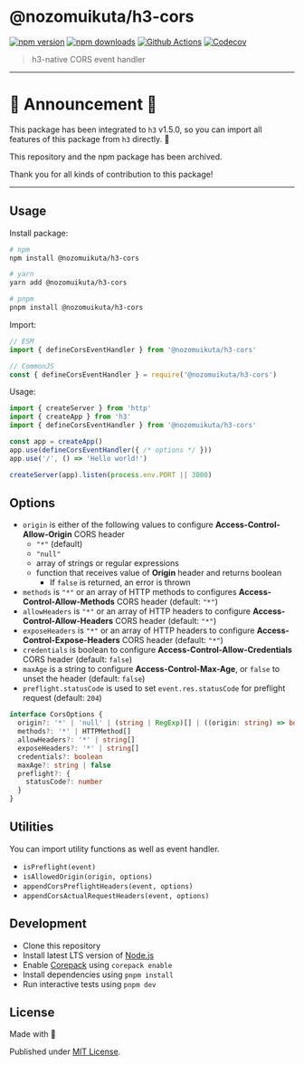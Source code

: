 # @nozomuikuta/h3-cors

[![npm version][npm-version-src]][npm-version-href]
[![npm downloads][npm-downloads-src]][npm-downloads-href]
[![Github Actions][github-actions-src]][github-actions-href]
[![Codecov][codecov-src]][codecov-href]

> h3-native CORS event handler

---

# 🔔 Announcement 🔔

This package has been integrated to `h3` v1.5.0, so you can import all features of this package from `h3` directly. 🎉

This repository and the npm package has been archived.

Thank you for all kinds of contribution to this package!

---

## Usage

Install package:

```sh
# npm
npm install @nozomuikuta/h3-cors

# yarn
yarn add @nozomuikuta/h3-cors

# pnpm
pnpm install @nozomuikuta/h3-cors
```

Import:

```js
// ESM
import { defineCorsEventHandler } from '@nozomuikuta/h3-cors'

// CommonJS
const { defineCorsEventHandler } = require('@nozomuikuta/h3-cors')
```

Usage:

```js
import { createServer } from 'http'
import { createApp } from 'h3'
import { defineCorsEventHandler } from '@nozomuikuta/h3-cors'

const app = createApp()
app.use(defineCorsEventHandler({ /* options */ }))
app.use('/', () => 'Hello world!')

createServer(app).listen(process.env.PORT || 3000)
```

## Options

- `origin` is either of the following values to configure **Access-Control-Allow-Origin** CORS header
  - `"*"` (default)
  - `"null"`
  - array of strings or regular expressions
  - function that receives value of **Origin** header and returns boolean
    - If `false` is returned, an error is thrown
- `methods` is `"*"` or an array of HTTP methods to configures **Access-Control-Allow-Methods** CORS header (default: `"*"`)
- `allowHeaders` is `"*"` or an array of HTTP headers to configure **Access-Control-Allow-Headers** CORS header (default: `"*"`)
- `exposeHeaders` is `"*"` or an array of HTTP headers to configure **Access-Control-Expose-Headers** CORS header (default: `"*"`)
- `credentials` is boolean to configure **Access-Control-Allow-Credentials** CORS header (default: `false`)
- `maxAge` is a string to configure **Access-Control-Max-Age**, or `false` to unset the header (default: `false`)
- `preflight.statusCode` is used to set `event.res.statusCode` for preflight request (default: `204`)

```ts
interface CorsOptions {
  origin?: '*' | 'null' | (string | RegExp)[] | ((origin: string) => boolean)
  methods?: '*' | HTTPMethod[]
  allowHeaders?: '*' | string[]
  exposeHeaders?: '*' | string[]
  credentials?: boolean
  maxAge?: string | false
  preflight?: {
    statusCode?: number
  }
}
```

## Utilities

You can import utility functions as well as event handler.

- `isPreflight(event)`
- `isAllowedOrigin(origin, options)`
- `appendCorsPreflightHeaders(event, options)`
- `appendCorsActualRequestHeaders(event, options)`


## Development

- Clone this repository
- Install latest LTS version of [Node.js](https://nodejs.org/en/)
- Enable [Corepack](https://github.com/nodejs/corepack) using `corepack enable`
- Install dependencies using `pnpm install`
- Run interactive tests using `pnpm dev`

## License

Made with 💛

Published under [MIT License](./LICENSE).


<!-- Badges -->

[npm-version-src]: https://img.shields.io/npm/v/@nozomuikuta/h3-cors?style=flat-square
[npm-version-href]: https://npmjs.com/package/@nozomuikuta/h3-cors
[npm-downloads-src]: https://img.shields.io/npm/dm/@nozomuikuta/h3-cors?style=flat-square
[npm-downloads-href]: https://npmjs.com/package/@nozomuikuta/h3-cors
[github-actions-src]: https://img.shields.io/github/actions/workflow/status/nozomuikuta/h3-cors/ci.yml?branch=main&style=flat-square
[github-actions-href]: https://github.com/nozomuikuta/h3-cors/actions?query=workflow%3Aci
[codecov-src]: https://img.shields.io/codecov/c/gh/nozomuikuta/h3-cors/main?style=flat-squarestyle=flat-square
[codecov-href]: https://codecov.io/gh/nozomuikuta/h3-cors
